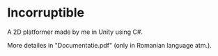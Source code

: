 # Incorruptible
A 2D platformer made by me in Unity using C#.

More detailes in "Documentatie.pdf" (only in Romanian language atm.).
